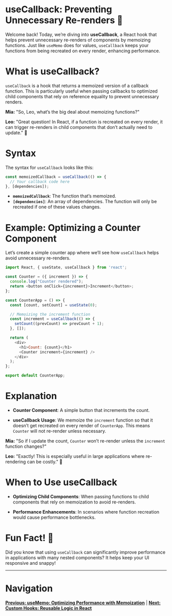 # useCallback: Preventing Unnecessary Re-renders 🔁

Welcome back! Today, we’re diving into **useCallback**, a React hook that helps prevent unnecessary re-renders of components by memoizing functions. Just like `useMemo` does for values, `useCallback` keeps your functions from being recreated on every render, enhancing performance.

# What is useCallback?

`useCallback` is a hook that returns a memoized version of a callback function. This is particularly useful when passing callbacks to optimized child components that rely on reference equality to prevent unnecessary renders.

**Mia:** "So, Leo, what’s the big deal about memoizing functions?"

**Leo:** "Great question! In React, if a function is recreated on every render, it can trigger re-renders in child components that don’t actually need to update." 🚀

# Syntax

The syntax for `useCallback` looks like this:

```javascript
const memoizedCallback = useCallback(() => {
  // Your callback code here
}, [dependencies]);
```

- **`memoizedCallback`**: The function that’s memoized.
- **`[dependencies]`**: An array of dependencies. The function will only be recreated if one of these values changes.

# Example: Optimizing a Counter Component

Let’s create a simple counter app where we’ll see how `useCallback` helps avoid unnecessary re-renders.

```javascript
import React, { useState, useCallback } from 'react';

const Counter = ({ increment }) => {
  console.log("Counter rendered");
  return <button onClick={increment}>Increment</button>;
};

const CounterApp = () => {
  const [count, setCount] = useState(0);

  // Memoizing the increment function
  const increment = useCallback(() => {
    setCount((prevCount) => prevCount + 1);
  }, []);

  return (
    <div>
      <h1>Count: {count}</h1>
      <Counter increment={increment} />
    </div>
  );
};

export default CounterApp;
```

# Explanation

- **Counter Component**: A simple button that increments the count.

- **useCallback Usage**: We memoize the `increment` function so that it doesn’t get recreated on every render of `CounterApp`. This means `Counter` will not re-render unless necessary.

**Mia:** "So if I update the count, `Counter` won’t re-render unless the `increment` function changes?"

**Leo:** "Exactly! This is especially useful in large applications where re-rendering can be costly." 🎉

# When to Use useCallback

- **Optimizing Child Components**: When passing functions to child components that rely on memoization to avoid re-renders.

- **Performance Enhancements**: In scenarios where function recreation would cause performance bottlenecks.

# Fun Fact! 🎉

Did you know that using `useCallback` can significantly improve performance in applications with many nested components? It helps keep your UI responsive and snappy!

---

# Navigation

**[Previous: useMemo: Optimizing Performance with Memoization](./useMemo.md)** | **[Next: Custom Hooks: Reusable Logic in React](./custom-hooks.md)**
